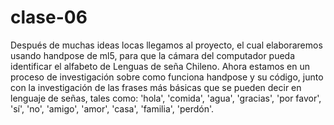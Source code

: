 # clase-06

Después de muchas ideas locas llegamos al proyecto, el cual elaboraremos usando handpose de ml5, para que la cámara del computador pueda identificar el alfabeto de Lenguas de seña Chileno.
Ahora estamos en un proceso de investigación sobre como funciona handpose y su código, junto con la investigación de las frases más básicas que se pueden decir en lenguaje de señas, tales como: 'hola', 'comida', 'agua', 'gracias', 'por favor', 'sí', 'no', 'amigo', 'amor', 'casa', 'familia', 'perdón'.

